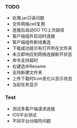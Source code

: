 
### TODO
* 处理.jar只读问题
* 文件网格cell复用
* 连接后自动GO TO上次路径
* 客户端组件启动时连接
* 客户端组件断线重连
* 下载成功提示有打开所在文件夹
* 未立即响应到网络连接断开状态
* 命令支持超时
* 右键选中Rename
* 支持新建文件夹
* 上传下载时Icon变化以显示状态
* 当前任务显示

### Test
* 测试多客户端请求连接
* IOS平台测试
* 不同平台分隔符问题